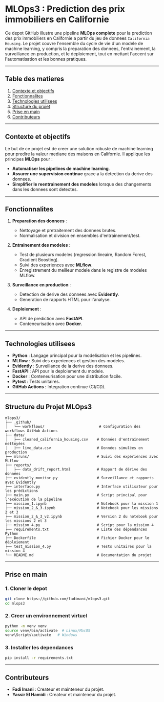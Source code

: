 
# MLOps3 : Prediction des prix immobiliers en Californie

Ce depot GitHub illustre une pipeline **MLOps complete** pour la prediction des prix immobiliers en Californie a partir du jeu de donnees `California Housing`. Le projet couvre l'ensemble du cycle de vie d'un modele de machine learning, y compris la preparation des donnees, l'entrainement, la surveillance en production, et le deploiement, tout en mettant l'accent sur l'automatisation et les bonnes pratiques.

---

## Table des matieres

1. [Contexte et objectifs](#contexte-et-objectifs)
2. [Fonctionnalites](#fonctionnalites)
3. [Technologies utilisees](#technologies-utilisees)
4. [Structure du projet](#structure-du-projet)
5. [Prise en main](#prise-en-main)
6. [Contributeurs](#contributeurs)

---

## Contexte et objectifs

Le but de ce projet est de creer une solution robuste de machine learning pour predire la valeur mediane des maisons en Californie. Il applique les principes **MLOps** pour :

- **Automatiser les pipelines de machine learning**.
- **Assurer une supervision continue** grace a la detection du derive des donnees.
- **Simplifier le reentrainement des modeles** lorsque des changements dans les donnees sont detectes.

---

## Fonctionnalites

1. **Preparation des donnees** :
   - Nettoyage et pretraitement des donnees brutes.
   - Normalisation et division en ensembles d'entrainement/test.

2. **Entrainement des modeles** :
   - Test de plusieurs modeles (regression lineaire, Random Forest, Gradient Boosting).
   - Suivi des experiences avec **MLflow**.
   - Enregistrement du meilleur modele dans le registre de modeles MLflow.

3. **Surveillance en production** :
   - Detection de derive des donnees avec **Evidently**.
   - Generation de rapports HTML pour l'analyse.

4. **Deploiement** :
   - API de prediction avec **FastAPI**.
   - Conteneurisation avec **Docker**.

---

## Technologies utilisees

- **Python** : Langage principal pour la modelisation et les pipelines.
- **MLflow** : Suivi des experiences et gestion des modeles.
- **Evidently** : Surveillance de la derive des donnees.
- **FastAPI** : API pour le deploiement du modele.
- **Docker** : Conteneurisation pour une distribution facile.
- **Pytest** : Tests unitaires.
- **GitHub Actions** : Integration continue (CI/CD).

---

## Structure du Projet MLOps3

```
mlops3/
├── .github/
│   └── workflows/                         # Configuration des workflows GitHub Actions
├── data/
│   ├── cleaned_california_housing.csv    # Données d'entraînement nettoyées
│   ├── live_data.csv                     # Données simulées en production
├── mlruns/                               # Suivi des expériences avec MLflow
├── reports/
│   ├── data_drift_report.html            # Rapport de dérive des données
├── evidently_monitor.py                  # Surveillance et rapports avec Evidently
├── interface.py                          # Interface utilisateur pour les prédictions
├── main.py                               # Script principal pour l'exécution de la pipeline
├── mission_1.ipynb                       # Notebook pour la mission 1
├── mission_2_&_3.ipynb                   # Notebook pour les missions 2 et 3
├── mission_2_&_3_v2.ipynb                # Version 2 du notebook pour les missions 2 et 3
├── mission_4.py                          # Script pour la mission 4
├── requirements.txt                      # Liste des dépendances Python
├── Dockerfile                            # Fichier Docker pour le déploiement
├── test_mission_4.py                     # Tests unitaires pour la mission 4
└── README.md                             # Documentation du projet
```

---

## Prise en main

### 1. Cloner le depot
```bash
git clone https://github.com/fadimani/mlops3.git
cd mlops3
```

### 2. Creer un environnement virtuel
```bash
python -m venv venv
source venv/bin/activate  # Linux/MacOS
venv\Scripts\activate   # Windows
```

### 3. Installer les dependances
```bash
pip install -r requirements.txt
```

---

## Contributeurs

- **Fadi Imani** : Createur et mainteneur du projet.
- **Yassir El Hamidi** : Createur et mainteneur du projet.


